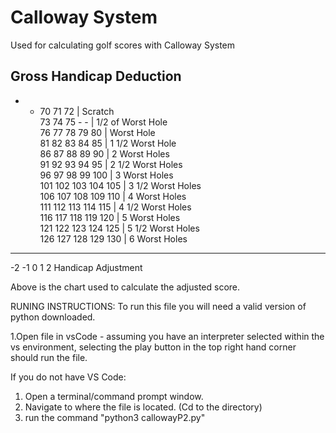 # Calloway System
Used for calculating golf scores with Calloway System

Gross				Handicap Deduction
-----------------------------------------
-	-	70	71	72	| Scratch		
73	74	75	-	-	| 1/2 of Worst Hole		
76	77	78	79	80	| Worst Hole		
81	82	83	84	85	| 1 1/2 Worst Hole		
86	87	88	89	90	| 2 Worst Holes		
91	92	93	94	95	| 2 1/2 Worst Holes		
96	97	98	99	100	| 3 Worst Holes		
101	102	103	104	105	| 3 1/2 Worst Holes		
106	107	108	109	110	| 4 Worst Holes		
111	112	113	114	115	| 4 1/2 Worst Holes		
116	117	118	119	120	| 5 Worst Holes		
121	122	123	124	125	| 5 1/2 Worst Holes		
126	127	128	129	130	| 6 Worst Holes	
-----------------------------------------
-2	-1	 0	 1	 2	  Handicap Adjustment		


Above is the chart used to calculate the adjusted score.

RUNING INSTRUCTIONS:
To run this file you will need a valid version of python downloaded.

1.Open file in vsCode - assuming you have an interpreter selected within the vs environment, selecting the play button in the top right hand corner should run the file.

If you do not have VS Code:
1. Open a terminal/command prompt window.
2. Navigate to where the file is located. (Cd to the directory)
3. run the command "python3 callowayP2.py"
